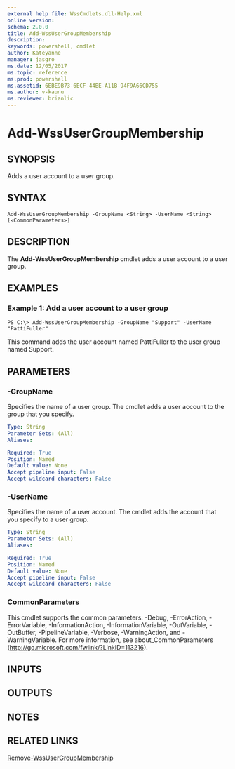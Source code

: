 ```yaml
---
external help file: WssCmdlets.dll-Help.xml
online version: 
schema: 2.0.0
title: Add-WssUserGroupMembership
description: 
keywords: powershell, cmdlet
author: Kateyanne
manager: jasgro
ms.date: 12/05/2017
ms.topic: reference
ms.prod: powershell
ms.assetid: 6EBE9B73-6ECF-44BE-A11B-94F9A66CD755
ms.author: v-kaunu
ms.reviewer: brianlic
---
```


# Add-WssUserGroupMembership

## SYNOPSIS
Adds a user account to a user group.

## SYNTAX

```
Add-WssUserGroupMembership -GroupName <String> -UserName <String> [<CommonParameters>]
```

## DESCRIPTION
The **Add-WssUserGroupMembership** cmdlet adds a user account to a user group.

## EXAMPLES

### Example 1: Add a user account to a user group
```
PS C:\> Add-WssUserGroupMembership -GroupName "Support" -UserName "PattiFuller"
```

This command adds the user account named PattiFuller to the user group named Support.

## PARAMETERS

### -GroupName
Specifies the name of a user group.
The cmdlet adds a user account to the group that you specify.

```yaml
Type: String
Parameter Sets: (All)
Aliases: 

Required: True
Position: Named
Default value: None
Accept pipeline input: False
Accept wildcard characters: False
```

### -UserName
Specifies the name of a user account.
The cmdlet adds the account that you specify to a user group.

```yaml
Type: String
Parameter Sets: (All)
Aliases: 

Required: True
Position: Named
Default value: None
Accept pipeline input: False
Accept wildcard characters: False
```

### CommonParameters
This cmdlet supports the common parameters: -Debug, -ErrorAction, -ErrorVariable, -InformationAction, -InformationVariable, -OutVariable, -OutBuffer, -PipelineVariable, -Verbose, -WarningAction, and -WarningVariable. For more information, see about_CommonParameters (http://go.microsoft.com/fwlink/?LinkID=113216).

## INPUTS

## OUTPUTS

## NOTES

## RELATED LINKS

[Remove-WssUserGroupMembership](./Remove-WssUserGroupMembership.md)

